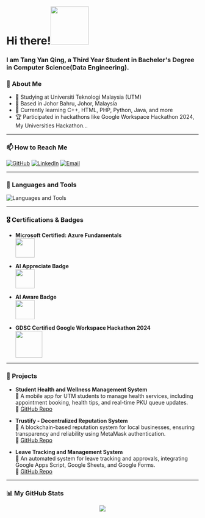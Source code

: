 <h1>Hi there!<img src="https://user-images.githubusercontent.com/128120717/228766172-8197b291-4431-425f-a8e4-84d51448bbfe.gif" width="100"></h1>



<h3>I am Tang Yan Qing, a Third Year Student in Bachelor's Degree in Computer Science(Data Engineering).</h3>


### 🏫 About Me
- 🔭 Studying at Universiti Teknologi Malaysia (UTM)
- 📍 Based in Johor Bahru, Johor, Malaysia
- 🌱 Currently learning C++, HTML, PHP, Python, Java, and more
- 🏆 Participated in hackathons like Google Workspace Hackathon 2024, My Universities Hackathon...

---

### 📫 How to Reach Me  
<a href="https://github.com/yan-qing09" target="_blank"><img alt="GitHub" src="https://img.shields.io/badge/-yan--qing09-181717?style=flat-square&logo=GitHub&logoColor=white"></a>  <a href="https://www.linkedin.com/in/tang-yan-qing-76a6b8266/" target="_blank"><img alt="LinkedIn" src="https://img.shields.io/badge/-tangyanqing-blue?style=flat-square&logo=Linkedin&logoColor=white"></a>  <a href="mailto:tangqing@graduate.utm.my" target="_blank"><img alt="Email" src="https://img.shields.io/badge/-tangqing@graduate.utm.my-c14438?style=flat-square&logo=Gmail&logoColor=white"></a>


 
---

### 🔧 Languages and Tools  
![Languages and Tools](https://skillicons.dev/icons?i=cpp,python,php,js,java,html,css,bootstrap,figma)


---

### 🎖 Certifications & Badges  

- **Microsoft Certified: Azure Fundamentals**  
  [<img src="https://github.com/user-attachments/assets/511a2ae6-3922-4f54-9f1a-024b3f16da54" width="50px">](https://www.credly.com/badges/aaf26e3d-c54f-4ba7-b721-774c7f6382c3/public_url)

- **AI Appreciate Badge**  
  [<img src="https://github.com/user-attachments/assets/8e193bc6-9d14-4b9c-aec4-d5ca74a97ba6" width="50px">](https://api.badgr.io/public/assertions/USSmoshHQsSI7hRidf36XQhttps://aiur.ai.gov.my/#/badge?id=U2FsdGVkX1p1L2u3SUm6sHp1L2u3SFzenUGAs1L2a3S4h4i4nWnuzH8kQNcdms1L2a3S4hPpy0zqAodXtAs1L2a3S4hWWaMJOiVM)

- **AI Aware Badge**  
  [<img src="https://github.com/user-attachments/assets/8cef2af9-ac3e-48c2-981f-66cb292b8a59" width="50px">](https://aiur.ai.gov.my/#/badge?id=U2FsdGVkX19jKqvVhg1nF7iTwwBpmk2s1L2a3S4hZDuR2Trc08itLWe51tXoTP2xrB40zsGF)

- **GDSC Certified Google Workspace Hackathon 2024**  
  [<img src="https://github.com/user-attachments/assets/efc08d7e-aa8f-4e8f-879c-6fd578c8e944" width="70px">](https://api.badgr.io/public/assertions/USSmoshHQsSI7hRidf36XQ)

---

### 🚀 Projects  
- **Student Health and Wellness Management System**  
  📌 A mobile app for UTM students to manage health services, including appointment booking, health tips, and real-time PKU queue updates.    
  🔗 [GitHub Repo](https://github.com/drshahizan/software-engineering/tree/main/project/project/sec02/software) 

- **Trustify - Decentralized Reputation System**  
  📌 A blockchain-based reputation system for local businesses, ensuring transparency and reliability using MetaMask authentication.    
  🔗 [GitHub Repo](https://github.com/yan-qing09/MYUniversitiesHackathon_HackQuest) 

- **Leave Tracking and Management System**  
  📌 An automated system for leave tracking and approvals, integrating Google Apps Script, Google Sheets, and Google Forms.    
  🔗 [GitHub Repo](https://github.com/yan-qing09/GoogleWorkspaceHackathon_APU)

---

### 📊 My GitHub Stats 
<p align="center">
 <img src="https://github-readme-streak-stats-eight.vercel.app/?user=yan-qing09&theme=dracula"/>
</p>

<br/>
</div>
<div id="badges" align="left">
<img src="https://komarev.com/ghpvc/?username=yan-qing09&style=flat-square&color=blue" alt=""/>
</div>
<!--
**yan-qing09/yan-qing09** is a ✨ _special_ ✨ repository because its `README.md` (this file) appears on your GitHub profile.
